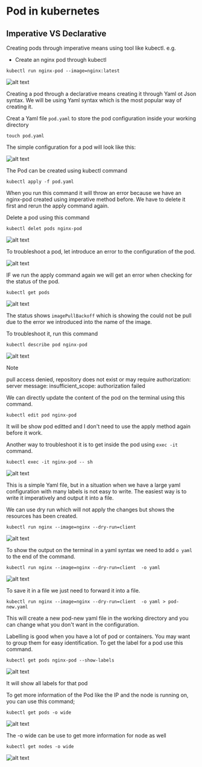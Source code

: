 # Pod in kubernetes
## Imperative VS Declarative

Creating pods through imperative means using tool like kubectl. e.g.

- Create an nginx pod through kubectl
```
kubectl run nginx-pod --image=nginx:latest
```

![alt text](<images/Screenshot 2024-11-02 at 16.11.35.png>)

Creating a pod through a declarative means creating it through Yaml ot Json syntax. We will be using Yaml syntax which is the most popular way of creating it.

Creat a Yaml file `pod.yaml` to store the pod configuration inside your working directory
```
touch pod.yaml
```
The simple configuration for a pod will look like this:

![alt text](<images/Screenshot 2024-11-02 at 16.25.12.png>)

The Pod can be created using kubectl command
```
kubectl apply -f pod.yaml
```
When you run this command it will throw an error because we have an nginx-pod created using imperative method before. We have to delete it first and rerun the apply command again.

Delete a pod using this command
```
kubectl delet pods nginx-pod
```
![alt text](<images/Screenshot 2024-11-02 at 16.32.34.png>)

To troubleshoot a pod, let introduce an error to the configuration of the pod.

![alt text](<images/Screenshot 2024-11-02 at 16.36.40.png>)

IF we run the apply command again we will get an error when checking for the status of the pod.

```
kubectl get pods
```

![alt text](<images/Screenshot 2024-11-02 at 16.38.54.png>)

The status shows `imagePullBackoff` which is showing the could not be pull due to the error we introduced into the name of the image.

To troubleshoot it, run this command
```
kubectl describe pod nginx-pod
```

![alt text](<images/Screenshot 2024-11-02 at 16.42.29.png>)

> [!NOTE]
> pull access denied, repository does not exist or may require authorization: server message: insufficient_scope: authorization failed

We can directly update the content of the pod on the terminal using this command.
```
kubectl edit pod nginx-pod
```
It will be show pod editted and I don't need to use the apply method again before it work.

Another way to troubleshoot it is to get inside the pod using `exec -it` command.
```
kubectl exec -it nginx-pod -- sh
```
![alt text](<images/Screenshot 2024-11-02 at 16.54.03.png>)

This is a simple Yaml file, but in a situation when we have a large yaml configuration with many labels is not easy to write. The easiest way is to write it imperatively and output it into a file.

We can use dry run which will not apply the changes but shows the resources has been created.
```
kubectl run nginx --image=nginx --dry-run=client
```
![alt text](<images/Screenshot 2024-11-02 at 17.00.48.png>)

To show the output on the terminal in a yaml syntax we need to add `o yaml` to the end of the command.
```
kubectl run nginx --image=nginx --dry-run=client  -o yaml
```
![alt text](<images/Screenshot 2024-11-02 at 17.03.35.png>)

To save it in a file we just need to forward it into a file.
```
kubectl run nginx --image=nginx --dry-run=client  -o yaml > pod-new.yaml
```
This will create a new pod-new yaml file in the working directory and you can change what you don't want in the configuration.

Labelling is good when you have a lot of pod or containers. You may want to group them for easy identification. To get the label for a pod use this command.
```
kubectl get pods nginx-pod --show-labels
```
![alt text](<images/Screenshot 2024-11-02 at 17.13.14.png>)

It will show all labels for that pod 

To get more information of the Pod like the IP and the node is running on, you can use this command;
```
kubectl get pods -o wide
```
![alt text](<images/Screenshot 2024-11-02 at 17.15.57.png>)

The -o wide can be use to get more information for node as well
```
kubectl get nodes -o wide
```
![alt text](<images/Screenshot 2024-11-02 at 17.18.32.png>)
